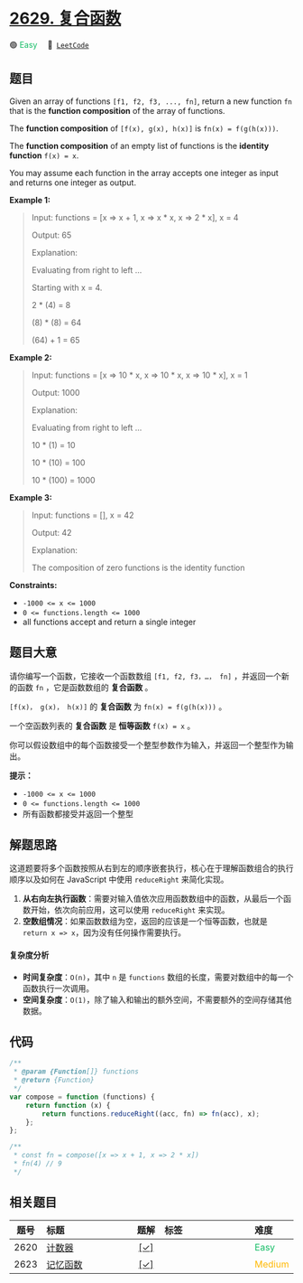 # [2629. 复合函数](https://leetcode.com/problems/function-composition)

🟢 <font color=#15bd66>Easy</font>&emsp; 🔗&ensp;[`LeetCode`](https://leetcode.com/problems/function-composition)

## 题目

Given an array of functions `[f1, f2, f3, ..., fn]`, return a new function
`fn` that is the **function composition** of the array of functions.

The **function composition** of `[f(x), g(x), h(x)]` is `fn(x) = f(g(h(x)))`.

The **function composition** of an empty list of functions is the **identity
function** `f(x) = x`.

You may assume each function in the array accepts one integer as input and
returns one integer as output.

**Example 1:**

> Input: functions = [x => x + 1, x => x * x, x => 2 * x], x = 4
>
> Output: 65
>
> Explanation:
>
> Evaluating from right to left ...
>
> Starting with x = 4.
>
> 2 \* (4) = 8
>
> (8) \* (8) = 64
>
> (64) + 1 = 65

**Example 2:**

> Input: functions = [x => 10 * x, x => 10 * x, x => 10 * x], x = 1
>
> Output: 1000
>
> Explanation:
>
> Evaluating from right to left ...
>
> 10 \* (1) = 10
>
> 10 \* (10) = 100
>
> 10 \* (100) = 1000

**Example 3:**

> Input: functions = [], x = 42
>
> Output: 42
>
> Explanation:
>
> The composition of zero functions is the identity function

**Constraints:**

- `-1000 <= x <= 1000`
- `0 <= functions.length <= 1000`
- all functions accept and return a single integer

## 题目大意

请你编写一个函数，它接收一个函数数组 `[f1, f2, f3，…， fn]` ，并返回一个新的函数 `fn` ，它是函数数组的 **复合函数** 。

`[f(x)， g(x)， h(x)]` 的 **复合函数** 为 `fn(x) = f(g(h(x)))` 。

一个空函数列表的 **复合函数** 是 **恒等函数** `f(x) = x` 。

你可以假设数组中的每个函数接受一个整型参数作为输入，并返回一个整型作为输出。

**提示：**

- `-1000 <= x <= 1000`
- `0 <= functions.length <= 1000`
- 所有函数都接受并返回一个整型

## 解题思路

这道题要将多个函数按照从右到左的顺序嵌套执行，核心在于理解函数组合的执行顺序以及如何在 JavaScript 中使用 `reduceRight` 来简化实现。

1. **从右向左执行函数**：需要对输入值依次应用函数数组中的函数，从最后一个函数开始，依次向前应用，这可以使用 `reduceRight` 来实现。
2. **空数组情况**：如果函数数组为空，返回的应该是一个恒等函数，也就是 `return x => x`，因为没有任何操作需要执行。

#### 复杂度分析

- **时间复杂度**：`O(n)`，其中 `n` 是 `functions` 数组的长度，需要对数组中的每一个函数执行一次调用。
- **空间复杂度**：`O(1)`，除了输入和输出的额外空间，不需要额外的空间存储其他数据。

## 代码

```javascript
/**
 * @param {Function[]} functions
 * @return {Function}
 */
var compose = function (functions) {
	return function (x) {
		return functions.reduceRight((acc, fn) => fn(acc), x);
	};
};

/**
 * const fn = compose([x => x + 1, x => 2 * x])
 * fn(4) // 9
 */
```

## 相关题目

<!-- prettier-ignore -->
| 题号 | 标题 | 题解 | 标签 | 难度 |
| :------: | :------ | :------: | :------ | :------ |
| 2620 | [计数器](https://leetcode.com/problems/counter) | [[✓]](/problem/2620) |  | <font color=#15bd66>Easy</font> |
| 2623 | [记忆函数](https://leetcode.com/problems/memoize) | [[✓]](/problem/2623) |  | <font color=#ffb800>Medium</font> |

<style>
.blue {
    background-color: #096dd9;
    padding: 0.25rem 0.5rem;
    margin: 0;
    font-size: 0.85em;
    border-radius: 3px;
    color: white;
    font-weight: 500;
}
table th:first-of-type { width: 10%; }
table th:nth-of-type(2) { width: 35%; }
table th:nth-of-type(3) { width: 10%; }
table th:nth-of-type(4) { width: 35%; }
table th:nth-of-type(5) { width: 10%; }
</style>
